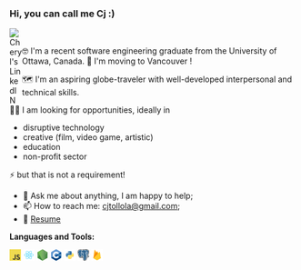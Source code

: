 ### Hi, you can call me Cj :)
<a href="https://www.linkedin.com/in/cheryltollola/">
  <img align="left" alt="Cheryl's LinkedIN" width="22px" src="https://raw.githubusercontent.com/peterthehan/peterthehan/master/assets/linkedin.svg" />
</a>
<br />

🤓 I'm a recent software engineering graduate from the University of Ottawa, Canada. 
   🚚 I'm moving to Vancouver !

🗺️ I'm an aspiring globe-traveler with well-developed interpersonal and technical skills. 

👩‍💻 I am looking for opportunities, ideally in 

- disruptive technology
- creative (film, video game, artistic)
- education
- non-profit sector

⚡ but that is not a requirement!
 
- 💬 Ask me about anything, I am happy to help;
- 📫 How to reach me: [cjtollola@gmail.com](cjtollola@gmail.com);
- 📝 [Resume]()

**Languages and Tools:**  

<code><img height="20" src="https://raw.githubusercontent.com/github/explore/80688e429a7d4ef2fca1e82350fe8e3517d3494d/topics/javascript/javascript.png"></code>
<code><img height="20" src="https://raw.githubusercontent.com/github/explore/80688e429a7d4ef2fca1e82350fe8e3517d3494d/topics/react/react.png"></code>
<code><img height="20" src="https://raw.githubusercontent.com/github/explore/80688e429a7d4ef2fca1e82350fe8e3517d3494d/topics/nodejs/nodejs.png"></code>
<code><img height="20" src="https://raw.githubusercontent.com/github/explore/80688e429a7d4ef2fca1e82350fe8e3517d3494d/topics/cpp/cpp.png"></code>
<code><img height="20" src="https://raw.githubusercontent.com/github/explore/80688e429a7d4ef2fca1e82350fe8e3517d3494d/topics/python/python.png"></code>
<code><img height="20" src="https://raw.githubusercontent.com/github/explore/80688e429a7d4ef2fca1e82350fe8e3517d3494d/topics/postgresql/postgresql.png"></code>
<code><img height="20" src="https://raw.githubusercontent.com/github/explore/80688e429a7d4ef2fca1e82350fe8e3517d3494d/topics/firebase/firebase.png"></code>

<!--END_SECTION:waka-->
